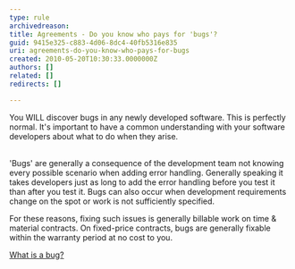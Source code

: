 ```yaml
---
type: rule
archivedreason: 
title: Agreements - Do you know who pays for 'bugs'?
guid: 9415e325-c883-4d06-8dc4-40fb5316e835
uri: agreements-do-you-know-who-pays-for-bugs
created: 2010-05-20T10:30:33.0000000Z
authors: []
related: []
redirects: []

---
```



You WILL discover bugs in any newly developed software. This is perfectly normal. It's important to have a common understanding with your software developers about what to do when they arise. 
<br><excerpt class='endintro'></excerpt><br>
<p>'Bugs' are generally a consequence of the development team not knowing every possible scenario when adding error handling. Generally speaking it takes developers just as long to add the error handling before you test it than after you test it. Bugs can also occur when development requirements change on the spot or work is not sufficiently specified. </p>
<p>For these reasons, fixing such issues is generally billable work on time &amp; material contracts. On fixed-price contracts, bugs are generally fixable within the warranty period at no cost to you. </p>
<p><a href="/Management/RulesToSuccessfulProjects/Pages/BugDefinition.aspx">What is a bug?</a></p>


